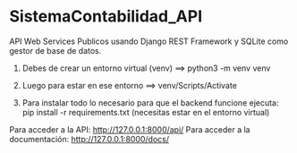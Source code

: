 # SistemaContabilidad_API

API Web Services Publicos usando Django REST Framework y SQLite como gestor de base de datos.

1. Debes de crear un entorno virtual (venv) ==> python3 -m venv venv

2. Luego para estar en ese entorno ==> venv/Scripts/Activate

3. Para instalar todo lo necesario para que el backend funcione ejecuta: pip install -r requirements.txt (necesitas estar en el entorno virtual)

Para acceder a la API: http://127.0.0.1:8000/api/
Para acceder a la documentación: http://127.0.0.1:8000/docs/
